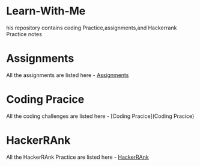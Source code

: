 # Learn-With-Me
his repository contains coding Practice,assignments,and Hackerrank Practice notes 

#  Assignments
All the assignments are listed here - [Assignments](Assignments)

#  Coding Pracice
All the coding challenges are listed here - [Coding Pracice](Coding Pracice)

#  HackerRAnk
All the HackerRAnk Practice are listed here - [HackerRAnk](HackerRAnk)